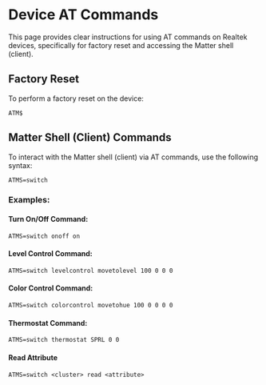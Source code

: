 # Device AT Commands

This page provides clear instructions for using AT commands on Realtek devices, specifically for factory reset and accessing the Matter shell (client).

## Factory Reset

To perform a factory reset on the device:

    ATM$

## Matter Shell (Client) Commands

To interact with the Matter shell (client) via AT commands, use the following syntax:

    ATMS=switch

### Examples:

#### Turn On/Off Command:

`ATMS=switch onoff on`

#### Level Control Command:

`ATMS=switch levelcontrol movetolevel 100 0 0 0`

#### Color Control Command:

`ATMS=switch colorcontrol movetohue 100 0 0 0 0`

#### Thermostat Command:

`ATMS=switch thermostat SPRL 0 0`

#### Read Attribute

`ATMS=switch <cluster> read <attribute>`




